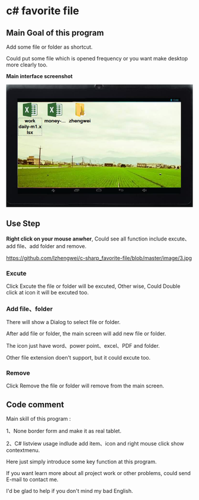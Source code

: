 # c# favorite file

## Main Goal of this program

Add some file or folder as shortcut.

Could put some file which is opened frequency or you want make desktop more clearly too.

**Main interface screenshot**

![Main screenshot](https://github.com/lzhengwei/c-sharp_favorite-file/blob/master/image/1.jpg)

## Use Step

**Right click on your mouse anwher**, Could see all function include excute、add file、add folder and remove.
 
https://github.com/lzhengwei/c-sharp_favorite-file/blob/master/image/3.jpg

### Excute

Click Excute the file or folder will be excuted, Other wise, Could Double click at icon it will be excuted too.

### Add file、folder

There will show a Dialog to select file or folder.

After add file or folder, the main screen will add new file or folder.

The icon just have word、power point、excel、PDF and folder.

Other file extension doen't support, but it could excute too.

### Remove

Click Remove the file or folder will remove from the main screen.

## Code comment

Main skill of this program :

1、None border form and make it as real tablet.

2、C# listview usage indlude add item、icon and right mouse click show contextmenu.


Here just simply introduce some key function at this program.
  
If you want learn more about all project work or other problems, could send E-mail to contact me.
  
I'd be glad to help if you don't mind my bad English.
 
